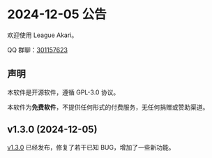 # 2024-12-05 公告

欢迎使用 League Akari。

QQ 群聊：[301157623](https://qm.qq.com/q/F1Xv85etlm)

## 声明

本软件是开源软件，遵循 GPL-3.0 协议。

本软件为**免费软件**，不提供任何形式的付费服务，无任何捐赠或赞助渠道。

## v1.3.0 (2024-12-05)

[v1.3.0](https://hanxven.github.io/LeagueAkari/updates/v1.3.0.html) 已经发布，修复了若干已知 BUG，增加了一些新功能。
